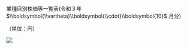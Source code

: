業種目別株価等一覧表(令和３年 $\\boldsymbol{\\vartheta}\\boldsymbol{\\cdot}\\boldsymbol{10}$ 月分)

（単位：円）

![](https://www.nta.go.jp/tmp/6f3f3e2c-50d5-4437-8ff7-a0e02cc53b5b/images/cb719fcc950ea67b33da3d4095870ba706be619d6165437938c5aa1f151c4ac3.jpg)